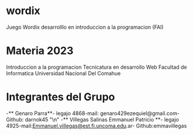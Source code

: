 # wordix
Juego Wordix desarrolllo en introduccion a la programacion (FAI)

# Materia 2023

Introduccion a la programacion
Tecnicatura en desarrollo Web 
Facultad de Informatica
Universidad Nacional Del Comahue

# Integrantes del Grupo

-** Genaro Parra**- legajo 4868-mail: genaro429ezequiel@gmail.com- Github: darnok45 "\n"
-** Villegas Salinas Emmanuel Patricio **- legajo 4925-mail:Emmanuel.villegas@est.fi.uncoma.edu.ar- Github:emmavillegas

